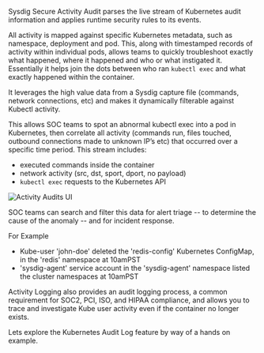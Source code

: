 
Sysdig Secure Activity Audit parses the live stream of Kubernetes audit information and applies runtime security rules to its events.

All activity is mapped against specific Kubernetes metadata, such as namespace, deployment and pod. This, along with timestamped records of activity within individual pods, allows teams to quickly troubleshoot exactly what happened, where it happened and who or what instigated it. Essentially it helps join the dots between who ran `kubectl exec` and what exactly happened within the container.

It leverages the high value data from a Sysdig capture file (commands, network connections, etc) and makes it dynamically filterable against Kubectl activity.

This allows SOC teams to spot an abnormal kubectl exec into a pod in Kubernetes, then correlate all activity (commands run, files touched, outbound connections made to unknown IP’s etc) that occurred over a specific time period.  This stream includes:

 - executed commands inside the container
 - network activity (src, dst, sport, dport, no payload)
 - `kubectl exec` requests to the Kubernetes API

 ![Activity Audits UI](/sysdig/courses/secure/secure-forensics-activity-audits/assets/image01a.png)

SOC teams can search and filter this data for alert triage -- to determine the cause of the anomaly -- and for incident response.

For Example
 - Kube-user 'john-doe' deleted the 'redis-config' Kubernetes ConfigMap, in the 'redis' namespace at 10amPST
 - 'sysdig-agent' service account in the 'sysdig-agent' namespace listed the cluster namespaces at 10amPST

Activity Logging also provides an audit logging process, a common requirement for SOC2, PCI, ISO, and HIPAA compliance, and allows you to trace and investigate Kube user activity even if the container no longer exists.

Lets explore the Kubernetes Audit Log feature by way of a hands on example.
